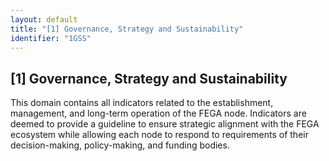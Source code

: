 ```yaml
---
layout: default
title: "[1] Governance, Strategy and Sustainability"
identifier: "1GSS"
---
```


## [1] Governance, Strategy and Sustainability

This domain contains all indicators related to the establishment, management, and long-term operation of the FEGA node. Indicators are deemed to provide a guideline to ensure strategic alignment with the FEGA ecosystem while allowing each node to respond to requirements of their decision-making, policy-making, and funding bodies.
